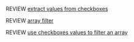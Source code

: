 REVIEW [extract values from checkboxes](https://drive.google.com/file/d/1Tak6IuW5fxE7qPwsGI34GUZAbQI8eceX/view?usp=sharing)

REVIEW [array filter](https://drive.google.com/file/d/1XKlOkeoD4s5y8H-2FS3hzelj_JD4wBNh/view?usp=sharing)

REVIEW [use checkboxes values to filter an array](https://drive.google.com/file/d/1RA8ZvLCCmF1FNlQ7f9KDZFDU4P0M1hFC/view?usp=sharing)